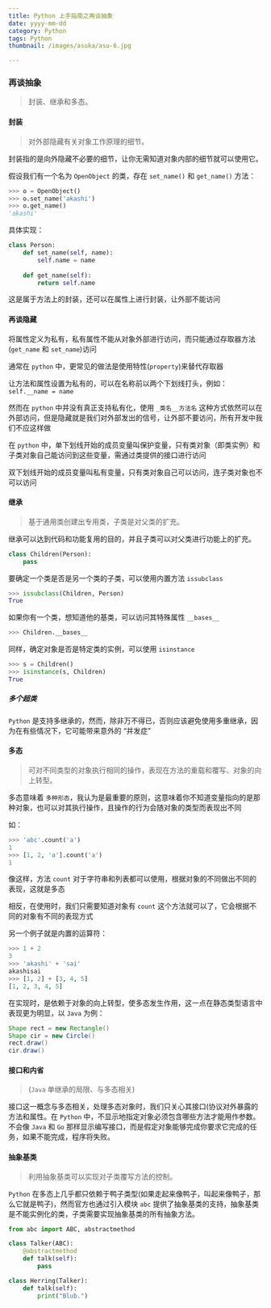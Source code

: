 ```yaml
---
title: Python 上手指南之再谈抽象
date: yyyy-mm-dd
category: Python
tags: Python
thumbnail: /images/asuka/asu-6.jpg

---
```


### 再谈抽象

> 封装、继承和多态。

<!-- more -->

#### 封装

> 对外部隐藏有关对象工作原理的细节。

封装指的是向外隐藏不必要的细节，让你无需知道对象内部的细节就可以使用它。

假设我们有一个名为 `OpenObject` 的类，存在 `set_name()` 和 `get_name()` 方法：

```python
>>> o = OpenObject()
>>> o.set_name('akashi')
>>> o.get_name()
'akashi'
```

具体实现：

```python
class Person:
    def set_name(self, name):
        self.name = name
    
    def get_name(self):
        return self.name
```

这是属于方法上的封装，还可以在属性上进行封装，让外部不能访问

#### 再谈隐藏

将属性定义为私有，私有属性不能从对象外部进行访问，而只能通过存取器方法(`get_name` 和 `set_name`)访问

通常在 `python` 中，更常见的做法是使用特性(`property`)来替代存取器

让方法和属性设置为私有的，可以在名称前以两个下划线打头，例如：`self.__name = name`

然而在 `python` 中并没有真正支持私有化，使用 `_类名__方法名` 这种方式依然可以在外部访问，但是隐藏就是我们对外部发出的信号，让外部不要访问，所有开发中我们不应这样做

在 `python` 中，单下划线开始的成员变量叫保护变量，只有类对象（即类实例）和子类对象自己能访问到这些变量，需通过类提供的接口进行访问

双下划线开始的成员变量叫私有变量，只有类对象自己可以访问，连子类对象也不可以访问


#### 继承

> 基于通用类创建出专用类，子类是对父类的扩充。

继承可以达到代码和功能复用的目的，并且子类可以对父类进行功能上的扩充。

```python
class Children(Person):
    pass
```

要确定一个类是否是另一个类的子类，可以使用内置方法 `issubclass`

```python
>>> issubclass(Children, Person)
True
```

如果你有一个类，想知道他的基类，可以访问其特殊属性 `__bases__`

```python
>>> Children.__bases__
```

同样，确定对象是否是特定类的实例，可以使用 `isinstance`

```python
>>> s = Children()
>>> isinstance(s, Children)
True
```

##### 多个超类

`Python` 是支持多继承的，然而，除非万不得已，否则应该避免使用多重继承，因为在有些情况下，它可能带来意外的 “并发症”

#### 多态

> 可对不同类型的对象执行相同的操作，表现在方法的重载和覆写、对象的向上转型。

多态意味着 `多种形态`，我认为是最重要的原则，这意味着你不知道变量指向的是那种对象，也可以对其执行操作，且操作的行为会随对象的类型而表现出不同

如：

```python
>>> 'abc'.count('a')
1
>>> [1, 2, 'a'].count('a')
1
```

像这样，方法 `count` 对于字符串和列表都可以使用，根据对象的不同做出不同的表现，这就是多态

相反，在使用时，我们只需要知道对象有 `count` 这个方法就可以了，它会根据不同的对象有不同的表现方式

另一个例子就是内置的运算符：

```python
>>> 1 + 2
3
>>> 'akashi' + 'sai'
akashisai
>>> [1, 2] + [3, 4, 5]
[1, 2, 3, 4, 5]
```

在实现时，是依赖于对象的向上转型，使多态发生作用，这一点在静态类型语言中表现更为明显，以 `Java` 为例：

```java
Shape rect = new Rectangle()
Shape cir = new Circle()
rect.draw()
cir.draw()
```

#### 接口和内省

> (`Java` 单继承的局限、与多态相关)

接口这一概念与多态相关，处理多态对象时，我们只关心其接口(协议对外暴露的方法和属性。在 `Python` 中，不显示地指定对象必须包含哪些方法才能用作参数。不会像 `Java` 和 `Go` 那样显示编写接口，而是假定对象能够完成你要求它完成的任务，如果不能完成，程序将失败。

#### 抽象基类

> 利用抽象基类可以实现对子类覆写方法的控制。

`Python` 在多态上几乎都只依赖于鸭子类型(如果走起来像鸭子，叫起来像鸭子，那么它就是鸭子)，然而官方也通过引入模块 `abc` 提供了抽象基类的支持，抽象基类是不能实例化的类，子类需要实现抽象基类的所有抽象方法。

```python
from abc import ABC, abstractmethod

class Talker(ABC):
    @abstractmethod
    def talk(self):
        pass
```

```python
class Herring(Talker):
    def talk(self):
        print("Blub.")
```
